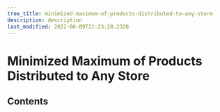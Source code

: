 ```yaml
---
tree_title: minimized-maximum-of-products-distributed-to-any-store
description: description
last_modified: 2022-06-09T21:23:28.2328
---
```


# Minimized Maximum of Products Distributed to Any Store

## Contents
